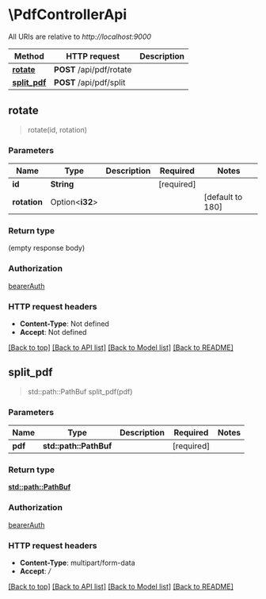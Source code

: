 # \PdfControllerApi

All URIs are relative to *http://localhost:9000*

Method | HTTP request | Description
------------- | ------------- | -------------
[**rotate**](PdfControllerApi.md#rotate) | **POST** /api/pdf/rotate | 
[**split_pdf**](PdfControllerApi.md#split_pdf) | **POST** /api/pdf/split | 



## rotate

> rotate(id, rotation)


### Parameters


Name | Type | Description  | Required | Notes
------------- | ------------- | ------------- | ------------- | -------------
**id** | **String** |  | [required] |
**rotation** | Option<**i32**> |  |  |[default to 180]

### Return type

 (empty response body)

### Authorization

[bearerAuth](../README.md#bearerAuth)

### HTTP request headers

- **Content-Type**: Not defined
- **Accept**: Not defined

[[Back to top]](#) [[Back to API list]](../README.md#documentation-for-api-endpoints) [[Back to Model list]](../README.md#documentation-for-models) [[Back to README]](../README.md)


## split_pdf

> std::path::PathBuf split_pdf(pdf)


### Parameters


Name | Type | Description  | Required | Notes
------------- | ------------- | ------------- | ------------- | -------------
**pdf** | **std::path::PathBuf** |  | [required] |

### Return type

[**std::path::PathBuf**](std::path::PathBuf.md)

### Authorization

[bearerAuth](../README.md#bearerAuth)

### HTTP request headers

- **Content-Type**: multipart/form-data
- **Accept**: */*

[[Back to top]](#) [[Back to API list]](../README.md#documentation-for-api-endpoints) [[Back to Model list]](../README.md#documentation-for-models) [[Back to README]](../README.md)

